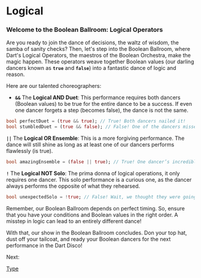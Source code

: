 # Logical

### **Welcome to the Boolean Ballroom: Logical Operators**

Are you ready to join the dance of decisions, the waltz of wisdom, the samba of sanity checks? Then, let's step into the Boolean Ballroom, where Dart's Logical Operators, the maestros of the Boolean Orchestra, make the magic happen. These operators weave together Boolean values (our darling dancers known as **`true`** and **`false`**) into a fantastic dance of logic and reason.

Here are our talented choreographers:

- **`&&`** The **Logical AND Duet**: This performance requires both dancers (Boolean values) to be true for the entire dance to be a success. If even one dancer forgets a step (becomes false), the dance is not the same.

```dart
bool perfectDuet = (true && true); // True! Both dancers nailed it!
bool stumbledDuet = (true && false); // False! One of the dancers missed a beat. Keep practicing!
```

**`||`** The **Logical OR Ensemble**: This is a more forgiving performance. The dance will still shine as long as at least one of our dancers performs flawlessly (is true).

```dart
bool amazingEnsemble = (false || true); // True! One dancer’s incredible spin saved the day!
```

**`!`** The **Logical NOT Solo**: The prima donna of logical operations, it only requires one dancer. This solo performance is a curious one, as the dancer always performs the opposite of what they rehearsed.

```dart
bool unexpectedSolo = !true; // False! Wait, we thought they were going to perform a true!
```

Remember, our Boolean Ballroom depends on perfect timing. So, ensure that you have your conditions and Boolean values in the right order. A misstep in logic can lead to an entirely different dance!

With that, our show in the Boolean Ballroom concludes. Don your top hat, dust off your tailcoat, and ready your Boolean dancers for the next performance in the Dart Disco!

Next:

[Type](Type%20ae98346725804eed9a42b20f8bc24e32.md)